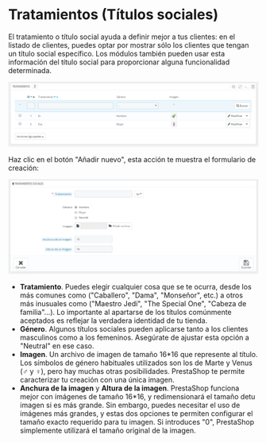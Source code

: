 # Tratamientos (Títulos sociales)

El tratamiento o título social ayuda a definir mejor a tus clientes: en el listado de clientes, puedes optar por mostrar sólo los clientes que tengan un título social específico. Los módulos también pueden usar esta información del título social para proporcionar alguna funcionalidad determinada.

![](../../../.gitbook/assets/54268471.png)

Haz clic en el botón "Añadir nuevo", esta acción te muestra el formulario de creación:

![](../../../.gitbook/assets/54268473.png)

* **Tratamiento**. Puedes elegir cualquier cosa que se te ocurra, desde los más comunes como ("Caballero", "Dama", "Monseñor", etc.) a otros más inusuales como ("Maestro Jedi", "The Special One", "Cabeza de familia"...). Lo importante al apartarse de los títulos comúnmente aceptados es reflejar la verdadera identidad de tu tienda.
* **Género**. Algunos títulos sociales pueden aplicarse tanto a los clientes masculinos como a los femeninos. Asegúrate de ajustar esta opción a "Neutral" en ese caso.
* **Imagen**. Un archivo de imagen de tamaño 16\*16 que represente al título. Los símbolos de género habituales utilizados son los de Marte y Venus (♂ y ♀), pero hay muchas otras posibilidades. PrestaShop te permite caracterizar tu creación con una única imagen.
* **Anchura de la imagen** y **Altura de la imagen**. PrestaShop funciona mejor con imágenes de tamaño 16\*16, y redimensionará el tamaño detu imagen si es más grande. Sin embargo, puedes necesitar el uso de imágenes más grandes, y estas dos opciones te permiten configurar el tamaño exacto requerido para tu imagen. Si introduces "0", PrestaShop simplemente utilizará el tamaño original de la imagen.
